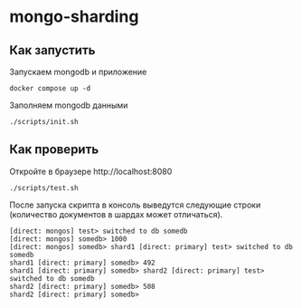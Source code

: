# mongo-sharding

## Как запустить

Запускаем mongodb и приложение

```shell
docker compose up -d
```

Заполняем mongodb данными

```shell
./scripts/init.sh
```

## Как проверить

Откройте в браузере http://localhost:8080

```shell
./scripts/test.sh
```

После запуска скрипта в консоль выведутся следующие строки (количество документов в шардах может отличаться).

```
[direct: mongos] test> switched to db somedb
[direct: mongos] somedb> 1000
[direct: mongos] somedb> shard1 [direct: primary] test> switched to db somedb
shard1 [direct: primary] somedb> 492
shard1 [direct: primary] somedb> shard2 [direct: primary] test> switched to db somedb
shard2 [direct: primary] somedb> 508
shard2 [direct: primary] somedb>
```